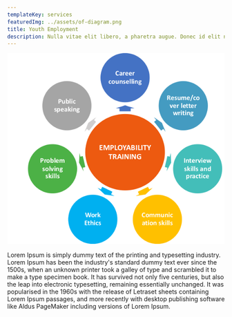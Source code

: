 ```yaml
---
templateKey: services
featuredImg: ../assets/of-diagram.png
title: Youth Employment
description: Nulla vitae elit libero, a pharetra augue. Donec id elit non mi porta gravida at eget metus. Cras justo odio donec elit.
---
```


![Youth Employment](../assets/employ.png)

Lorem Ipsum is simply dummy text of the printing and typesetting industry. Lorem Ipsum has been the industry's standard dummy text ever since the 1500s, when an unknown printer took a galley of type and scrambled it to make a type specimen book. It has survived not only five centuries, but also the leap into electronic typesetting, remaining essentially unchanged. It was popularised in the 1960s with the release of Letraset sheets containing Lorem Ipsum passages, and more recently with desktop publishing software like Aldus PageMaker including versions of Lorem Ipsum.
